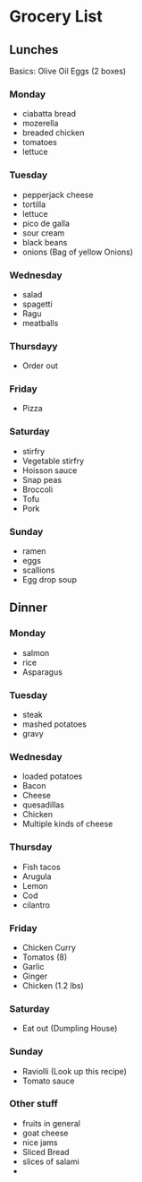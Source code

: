 # Grocery List

## Lunches

Basics:
Olive Oil
Eggs (2 boxes)

### Monday
- ciabatta bread
- mozerella
- breaded chicken
- tomatoes
- lettuce

### Tuesday
- pepperjack cheese
- tortilla
- lettuce
- pico de galla
- sour cream
- black beans
- onions (Bag of yellow Onions)

### Wednesday
- salad
- spagetti
- Ragu
- meatballs

### Thursdayy
- Order out  

### Friday
- Pizza

### Saturday
- stirfry
- Vegetable stirfry
- Hoisson sauce
- Snap peas
- Broccoli
- Tofu
- Pork

### Sunday
- ramen
- eggs
- scallions
- Egg drop soup

## Dinner

### Monday
- salmon 
- rice
- Asparagus

### Tuesday
- steak
- mashed potatoes
- gravy

### Wednesday
- loaded potatoes
- Bacon
- Cheese
- quesadillas
- Chicken
- Multiple kinds of cheese

### Thursday
- Fish tacos
- Arugula
- Lemon
- Cod
- cilantro

### Friday
- Chicken Curry
- Tomatos (8)
- Garlic
- Ginger
- Chicken (1.2 lbs)

### Saturday
- Eat out (Dumpling House)

### Sunday 
- Raviolli (Look up this recipe)
- Tomato sauce

### Other stuff
- fruits in general
- goat cheese
- nice jams
- Sliced Bread
- slices of salami
- 

